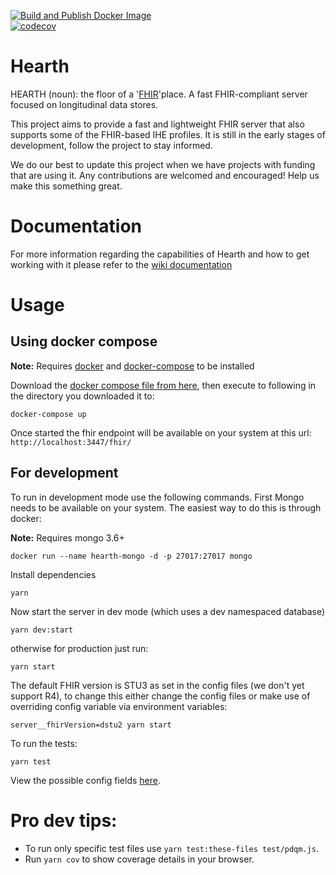 [![Build and Publish Docker Image](https://github.com/SafeSurgerySA/hearth/actions/workflows/build-publish-docker-image.yml/badge.svg)](https://github.com/SafeSurgerySA/hearth/actions/workflows/build-publish-docker-image.yml)  
[![codecov](https://codecov.io/gh/jembi/hearth/branch/master/graph/badge.svg)](https://codecov.io/gh/jembi/hearth)  

# Hearth
HEARTH (noun): the floor of a '[FHIR](http://hl7.org/fhir/)'place. A fast FHIR-compliant server focused on longitudinal data stores.

This project aims to provide a fast and lightweight FHIR server that also supports some of the FHIR-based IHE profiles. It is still in the early stages of development, follow the project to stay informed.

We do our best to update this project when we have projects with funding that are using it. Any contributions are welcomed and encouraged! Help us make this something great.

# Documentation
For more information regarding the capabilities of Hearth and how to get working with it please refer to the [wiki documentation](https://github.com/jembi/hearth/wiki)

# Usage

## Using docker compose

**Note:** Requires [docker](https://docs.docker.com/install/) and [docker-compose](https://docs.docker.com/compose/install/) to be installed

Download the [docker compose file from here](./docker-compose.yml), then execute to following in the directory you downloaded it to:

`docker-compose up`

Once started the fhir endpoint will be available on your system at this url: `http://localhost:3447/fhir/`

## For development
To run in development mode use the following commands. First Mongo needs to be available on your system. The easiest way to do this is through docker:

**Note:** Requires mongo 3.6+

```
docker run --name hearth-mongo -d -p 27017:27017 mongo
```
Install dependencies
```
yarn
```
Now start the server in dev mode (which uses a dev namespaced database)
```
yarn dev:start
```
otherwise for production just run:
```
yarn start
```

The default FHIR version is STU3 as set in the config files (we don't yet support R4), to change this either change the config files or make use of overriding config variable via environment variables:
```
server__fhirVersion=dstu2 yarn start
```

To run the tests:
```
yarn test
```

View the possible config fields [here](https://github.com/jembi/hearth/blob/master/config/default.json).

# Pro dev tips:
* To run only specific test files use `yarn test:these-files test/pdqm.js`.
* Run `yarn cov` to show coverage details in your browser.
